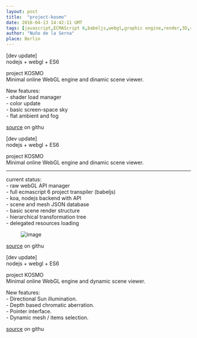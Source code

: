 ```yaml
---
layout: post
title:  "project-kosmo"
date: 2016-04-13 14:42:11 GMT
tags: [javascript,ECMAScript 6,babeljs,webgl,graphic engine,render,3D,real time,html5,low poly,shaders,glsl,computer graphics]
author: "Nuño de la Serna"
place: Berlin
---
```


<p>[dev update]<br/>nodejs + webgl + ES6</p><p>project KOSMO<br/>Minimal online WebGL engine and dinamic scene viewer.<br/></p><p>New features:<br/>- shader load manager<br/>- color update<br/>- basic screen-space sky<br/>- flat ambient and fog</p><p><a href="https://github.com/action-script/kosmo">source</a> on githu<br/></p>
<p>[dev update]<br/>nodejs + webgl + ES6</p><p>project KOSMO<br/>Minimal online WebGL engine and dinamic scene viewer.<br/></p><hr><p>current status:<br/>- raw webGL API manager<br/>- full ecmascript 6 project transpiler (babeljs)<br/>- koa, nodejs backend with API<br/>- scene and mesh JSON database<br/>- basic scene render structure<br/>- hierarchical transformation tree<br/>- delegated resources loading<br/></p><figure data-orig-width="684" data-orig-height="518" class="tmblr-full"><img src="https://66.media.tumblr.com/1d1d4e9698689e312a2f589692aa7f66/tumblr_inline_o4m67tlzef1tlm6qb_540.jpg" alt="image" data-orig-width="684" data-orig-height="518"/></figure><p><a href="https://github.com/action-script/kosmo">source</a> on githu<br/></p>


<p>[dev update]<br/>nodejs + webgl + ES6</p><p>project KOSMO<br/>Minimal online WebGL engine and dynamic scene viewer.<br/></p><p>New features:<br/>- Directional Sun illumination.<br/>- Depth based chromatic aberration.<br/>- Pointer interface.<br/>- Dynamic mesh / items selection.</p><p><a href="http://t.umblr.com/redirect?z=https%3A%2F%2Fgithub.com%2Faction-script%2Fkosmo&amp;t=OTRiNzg1M2Y4M2U0NGQ2NDM3ODA0YWVmNDE5NjExNGNjYTgxZGY4Nix1N2I5cld1MA%3D%3D">source</a> on githu</p>

